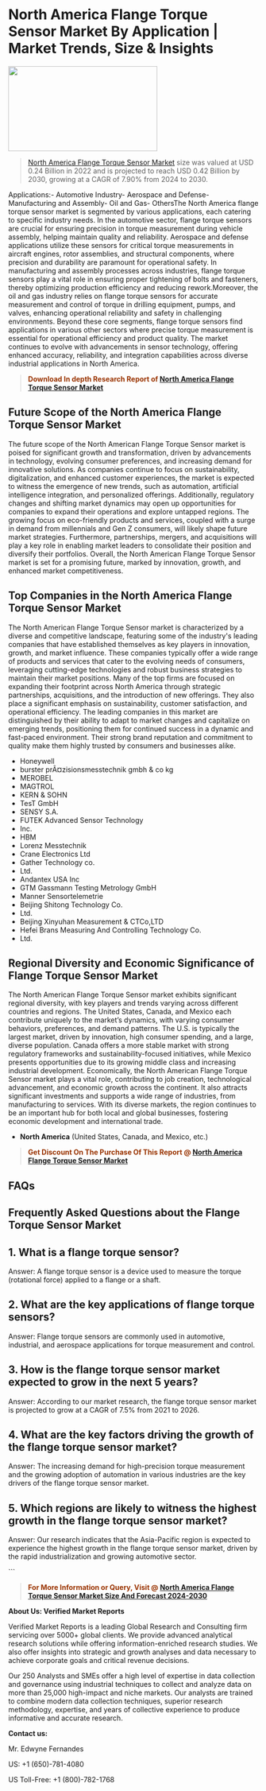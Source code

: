 <p><h1>North America Flange Torque Sensor Market By Application | Market Trends, Size & Insights</h1><p><img class="aligncenter size-medium wp-image-105565" src="https://ffe5etoiles.com/wp-content/uploads/2025/01/MST7-300x171.png" alt="" width="300" height="171" /></p><blockquote><p><a href="https://www.verifiedmarketreports.com/download-sample/?rid=569342&utm_source=Github-NA&utm_medium=362" target="_blank">North America Flange Torque Sensor Market</a> size was valued at USD 0.24 Billion in 2022 and is projected to reach USD 0.42 Billion by 2030, growing at a CAGR of 7.90% from 2024 to 2030.</p></blockquote>Applications:- Automotive Industry- Aerospace and Defense- Manufacturing and Assembly- Oil and Gas- OthersThe North America flange torque sensor market is segmented by various applications, each catering to specific industry needs. In the automotive sector, flange torque sensors are crucial for ensuring precision in torque measurement during vehicle assembly, helping maintain quality and reliability. Aerospace and defense applications utilize these sensors for critical torque measurements in aircraft engines, rotor assemblies, and structural components, where precision and durability are paramount for operational safety. In manufacturing and assembly processes across industries, flange torque sensors play a vital role in ensuring proper tightening of bolts and fasteners, thereby optimizing production efficiency and reducing rework.Moreover, the oil and gas industry relies on flange torque sensors for accurate measurement and control of torque in drilling equipment, pumps, and valves, enhancing operational reliability and safety in challenging environments. Beyond these core segments, flange torque sensors find applications in various other sectors where precise torque measurement is essential for operational efficiency and product quality. The market continues to evolve with advancements in sensor technology, offering enhanced accuracy, reliability, and integration capabilities across diverse industrial applications in North America.</p><blockquote><p><span style="color: #993300;"><strong>Download In depth Research Report of <a href="https://www.verifiedmarketreports.com/download-sample/?rid=569342&utm_source=Github-NA&utm_medium=362">North America Flange Torque Sensor Market</a></strong></span></p></blockquote><h2>Future Scope of the North America Flange Torque Sensor Market</h2><p>The future scope of the North American Flange Torque Sensor market is poised for significant growth and transformation, driven by advancements in technology, evolving consumer preferences, and increasing demand for innovative solutions. As companies continue to focus on sustainability, digitalization, and enhanced customer experiences, the market is expected to witness the emergence of new trends, such as automation, artificial intelligence integration, and personalized offerings. Additionally, regulatory changes and shifting market dynamics may open up opportunities for companies to expand their operations and explore untapped regions. The growing focus on eco-friendly products and services, coupled with a surge in demand from millennials and Gen Z consumers, will likely shape future market strategies. Furthermore, partnerships, mergers, and acquisitions will play a key role in enabling market leaders to consolidate their position and diversify their portfolios. Overall, the North American Flange Torque Sensor market is set for a promising future, marked by innovation, growth, and enhanced market competitiveness.</p><h2>Top Companies in the North America Flange Torque Sensor Market</h2><p>The North American Flange Torque Sensor market is characterized by a diverse and competitive landscape, featuring some of the industry's leading companies that have established themselves as key players in innovation, growth, and market influence. These companies typically offer a wide range of products and services that cater to the evolving needs of consumers, leveraging cutting-edge technologies and robust business strategies to maintain their market positions. Many of the top firms are focused on expanding their footprint across North America through strategic partnerships, acquisitions, and the introduction of new offerings. They also place a significant emphasis on sustainability, customer satisfaction, and operational efficiency. The leading companies in this market are distinguished by their ability to adapt to market changes and capitalize on emerging trends, positioning them for continued success in a dynamic and fast-paced environment. Their strong brand reputation and commitment to quality make them highly trusted by consumers and businesses alike.</p><p><ul><li>Honeywell </li><li> burster prÃ¤zisionsmesstechnik gmbh & co kg </li><li> MEROBEL </li><li> MAGTROL </li><li> KERN & SOHN </li><li> TesT GmbH </li><li> SENSY S.A. </li><li> FUTEK Advanced Sensor Technology </li><li> Inc. </li><li> HBM </li><li> Lorenz Messtechnik </li><li> Crane Electronics Ltd </li><li> Gather Technology co. </li><li> Ltd. </li><li> Andantex USA Inc </li><li> GTM Gassmann Testing Metrology GmbH </li><li> Manner Sensortelemetrie </li><li> Beijing Shitong Technology Co. </li><li> Ltd. </li><li> Beijing Xinyuhan Measurement & CTCo,LTD </li><li> Hefei Brans Measuring And Controlling Technology Co. </li><li> Ltd.</li></ul></p><h2>Regional Diversity and Economic Significance of Flange Torque Sensor Market</h2><p>The North American Flange Torque Sensor market exhibits significant regional diversity, with key players and trends varying across different countries and regions. The United States, Canada, and Mexico each contribute uniquely to the market’s dynamics, with varying consumer behaviors, preferences, and demand patterns. The U.S. is typically the largest market, driven by innovation, high consumer spending, and a large, diverse population. Canada offers a more stable market with strong regulatory frameworks and sustainability-focused initiatives, while Mexico presents opportunities due to its growing middle class and increasing industrial development. Economically, the North American Flange Torque Sensor market plays a vital role, contributing to job creation, technological advancement, and economic growth across the continent. It also attracts significant investments and supports a wide range of industries, from manufacturing to services. With its diverse markets, the region continues to be an important hub for both local and global businesses, fostering economic development and international trade.</p><ul> <li><strong>North America</strong> (United States, Canada, and Mexico, etc.)</li></ul><blockquote><p><span style="color: #993300;"><strong>Get Discount On The Purchase Of This Report @ <a href="https://www.verifiedmarketreports.com/ask-for-discount/?rid=569342&utm_source=Github-NA&utm_medium=362">North America Flange Torque Sensor Market</a></strong></span></p></blockquote><h2>FAQs</h2><p> <h2>Frequently Asked Questions about the Flange Torque Sensor Market</h1> <h2>1. What is a flange torque sensor?</div><div></h2> <p>Answer: A flange torque sensor is a device used to measure the torque (rotational force) applied to a flange or a shaft.</p> <h2>2. What are the key applications of flange torque sensors?</div><div></h2> <p>Answer: Flange torque sensors are commonly used in automotive, industrial, and aerospace applications for torque measurement and control.</p> <h2>3. How is the flange torque sensor market expected to grow in the next 5 years?</div><div></h2> <p>Answer: According to our market research, the flange torque sensor market is projected to grow at a CAGR of 7.5% from 2021 to 2026.</p> <h2>4. What are the key factors driving the growth of the flange torque sensor market?</div><div></h2> <p>Answer: The increasing demand for high-precision torque measurement and the growing adoption of automation in various industries are the key drivers of the flange torque sensor market.</p> <h2>5. Which regions are likely to witness the highest growth in the flange torque sensor market?</div><div></h2> <p>Answer: Our research indicates that the Asia-Pacific region is expected to experience the highest growth in the flange torque sensor market, driven by the rapid industrialization and growing automotive sector.</p> <!-- Add more FAQs and answers as needed --></body></html>```</p><blockquote><p><span style="color: #993300;"><strong>For More Information or Query, Visit @ <a href="https://www.verifiedmarketreports.com/product/flange-torque-sensor-market/">North America Flange Torque Sensor Market Size And Forecast 2024-2030</a></strong></span></p></blockquote><p><strong>About Us: Verified Market Reports</strong></p><p>Verified Market Reports is a leading Global Research and Consulting firm servicing over 5000+ global clients. We provide advanced analytical research solutions while offering information-enriched research studies. We also offer insights into strategic and growth analyses and data necessary to achieve corporate goals and critical revenue decisions.</p><p>Our 250 Analysts and SMEs offer a high level of expertise in data collection and governance using industrial techniques to collect and analyze data on more than 25,000 high-impact and niche markets. Our analysts are trained to combine modern data collection techniques, superior research methodology, expertise, and years of collective experience to produce informative and accurate research.</p><p><strong>Contact us:</strong></p><p>Mr. Edwyne Fernandes</p><p>US: +1 (650)-781-4080</p><p>US Toll-Free: +1 (800)-782-1768</p>
